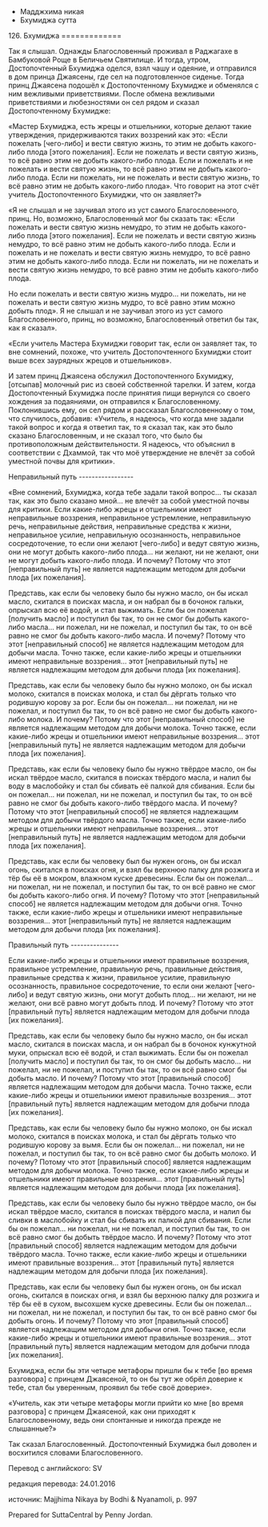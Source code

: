 









* Мадджхима никая
* Бхумиджа сутта


126\. Бхумиджа
\=\=\=\=\=\=\=\=\=\=\=\=\=



Так я слышал\. Однажды Благословенный проживал в Раджагахе в Бамбуковой Роще в Беличьем Святилище\. И тогда, утром, Достопочтенный Бхумиджа оделся, взял чашу и одеяние, и отправился в дом принца Джаясены, где сел на подготовленное сиденье\. Тогда принц Джаясена подошёл к Достопочтенному Бхумидже и обменялся с ним вежливыми приветствиями\. После обмена вежливыми приветствиями и любезностями он сел рядом и сказал Достопочтенному Бхумидже:


«Мастер Бхумиджа, есть жрецы и отшельники, которые делают такие утверждения, придерживаются таких воззрений как это: «Если пожелать \[чего\-либо\] и вести святую жизнь, то этим не добыть какого\-либо плода \[этого пожелания\]\. Если не пожелать и вести святую жизнь, то всё равно этим не добыть какого\-либо плода\. Если и пожелать и не пожелать и вести святую жизнь, то всё равно этим не добыть какого\-либо плода\. Если ни пожелать, ни не пожелать и вести святую жизнь, то всё равно этим не добыть какого\-либо плода»\. Что говорит на этот счёт учитель Достопочтенного Бхумиджи, что он заявляет?»


«Я не слышал и не заучивал этого из уст самого Благословенного, принц\. Но, возможно, Благословенный мог бы сказать так: «Если пожелать и вести святую жизнь немудро, то этим не добыть какого\-либо плода \[этого пожелания\]\. Если не пожелать и вести святую жизнь немудро, то всё равно этим не добыть какого\-либо плода\. Если и пожелать и не пожелать и вести святую жизнь немудро, то всё равно этим не добыть какого\-либо плода\. Если ни пожелать, ни не пожелать и вести святую жизнь немудро, то всё равно этим не добыть какого\-либо плода\.


Но если пожелать и вести святую жизнь мудро… ни пожелать, ни не пожелать и вести святую жизнь мудро, то всё равно этим можно добыть плод»\. Я не слышал и не заучивал этого из уст самого Благословенного, принц, но возможно, Благословенный ответил бы так, как я сказал»\.


«Если учитель Мастера Бхумиджи говорит так, если он заявляет так, то вне сомнений, похоже, что учитель Достопочтенного Бхумиджи стоит выше всех заурядных жрецов и отшельников»\.


И затем принц Джаясена обслужил Достопочтенного Бхумиджу, \[отсыпав\] молочный рис из своей собственной тарелки\. И затем, когда Достопочтенный Бхумиджа после принятия пищи вернулся со своего хождения за подаяниями, он отправился к Благословенному\. Поклонившись ему, он сел рядом и рассказал Благословенному о том, что случилось, добавив: «Учитель, я надеюсь, что когда мне задали такой вопрос и когда я ответил так, то я сказал так, как это было сказано Благословенным, и не сказал того, что было бы противоположным действительности\. Я надеюсь, что объяснил в соответствии с Дхаммой, так что моё утверждение не влечёт за собой уместной почвы для критики»\.


Неправильный путь
\-\-\-\-\-\-\-\-\-\-\-\-\-\-\-\-\-


«Вне сомнений, Бхумиджа, когда тебе задали такой вопрос… ты сказал так, как это было сказано мной… не влечёт за собой уместной почвы для критики\. Если какие\-либо жрецы и отшельники имеют неправильные воззрения, неправильное устремление, неправильную речь, неправильные действия, неправильные средства к жизни, неправильное усилие, неправильную осознанность, неправильное сосредоточение, то если они желают \[чего\-либо\] и ведут святую жизнь, они не могут добыть какого\-либо плода… ни желают, ни не желают, они не могут добыть какого\-либо плода\. И почему? Потому что этот \[неправильный путь\] не является надлежащим методом для добычи плода \[их пожелания\]\.


Представь, как если бы человеку было бы нужно масло, он бы искал масло, скитался в поисках масла, и он набрал бы в бочонок гальки, опрыскал всю её водой, и стал выжимать\. Если бы он пожелал \[получить масло\] и поступил бы так, то он не смог бы добыть какого\-либо масла… ни пожелал, ни не пожелал, и поступил бы так, то он всё равно не смог бы добыть какого\-либо масла\. И почему? Потому что этот \[неправильный способ\] не является надлежащим методом для добычи масла\. Точно также, если какие\-либо жрецы и отшельники имеют неправильные воззрения… этот \[неправильный путь\] не является надлежащим методом для добычи плода \[их пожелания\]\.


Представь, как если бы человеку было бы нужно молоко, он бы искал молоко, скитался в поисках молока, и стал бы дёргать только что родившую корову за рог\. Если бы он пожелал… ни пожелал, ни не пожелал, и поступил бы так, то он всё равно не смог бы добыть какого\-либо молока\. И почему? Потому что этот \[неправильный способ\] не является надлежащим методом для добычи молока\. Точно также, если какие\-либо жрецы и отшельники имеют неправильные воззрения… этот \[неправильный путь\] не является надлежащим методом для добычи плода \[их пожелания\]\.


Представь, как если бы человеку было бы нужно твёрдое масло, он бы искал твёрдое масло, скитался в поисках твёрдого масла, и налил бы воду в маслобойку и стал бы сбивать её палкой для сбивания\. Если бы он пожелал… ни пожелал, ни не пожелал, и поступил бы так, то он всё равно не смог бы добыть какого\-либо твёрдого масла\. И почему? Потому что этот \[неправильный способ\] не является надлежащим методом для добычи твёрдого масла\. Точно также, если какие\-либо жрецы и отшельники имеют неправильные воззрения… этот \[неправильный путь\] не является надлежащим методом для добычи плода \[их пожелания\]\.


Представь, как если бы человеку был бы нужен огонь, он бы искал огонь, скитался в поисках огня, и взял бы верхнюю палку для розжига и тёр бы её в мокром, влажном куске древесины\. Если бы он пожелал… ни пожелал, ни не пожелал, и поступил бы так, то он всё равно не смог бы добыть какого\-либо огня\. И почему? Потому что этот \[неправильный способ\] не является надлежащим методом для добычи огня\. Точно также, если какие\-либо жрецы и отшельники имеют неправильные воззрения… этот \[неправильный путь\] не является надлежащим методом для добычи плода \[их пожелания\]\.


Правильный путь
\-\-\-\-\-\-\-\-\-\-\-\-\-\-\-


Если какие\-либо жрецы и отшельники имеют правильные воззрения, правильное устремление, правильную речь, правильные действия, правильные средства к жизни, правильное усилие, правильную осознанность, правильное сосредоточение, то если они желают \[чего\-либо\] и ведут святую жизнь, они могут добыть плод… ни желают, ни не желают, они всё равно могут добыть плод\. И почему? Потому что этот \[правильный путь\] является надлежащим методом для добычи плода \[их пожелания\]\.


Представь, как если бы человеку было бы нужно масло, он бы искал масло, скитался в поисках масла, и он набрал бы в бочонок кунжутной муки, опрыскал всю её водой, и стал выжимать\. Если бы он пожелал \[получить масло\] и поступил бы так, то он смог бы добыть масло… ни пожелал, ни не пожелал, и поступил бы так, то он всё равно смог бы добыть масло\. И почему? Потому что этот \[правильный способ\] является надлежащим методом для добычи масла\. Точно также, если какие\-либо жрецы и отшельники имеют правильные воззрения… этот \[правильный путь\] является надлежащим методом для добычи плода \[их пожелания\]\.


Представь, как если бы человеку было бы нужно молоко, он бы искал молоко, скитался в поисках молока, и стал бы дёргать только что родившую корову за вымя\. Если бы он пожелал… ни пожелал, ни не пожелал, и поступил бы так, то он всё равно смог бы добыть молоко\. И почему? Потому что этот \[правильный способ\] является надлежащим методом для добычи молока\. Точно также, если какие\-либо жрецы и отшельники имеют правильные воззрения… этот \[правильный путь\] является надлежащим методом для добычи плода \[их пожелания\]\.


Представь, как если бы человеку было бы нужно твёрдое масло, он бы искал твёрдое масло, скитался в поисках твёрдого масла, и налил бы сливки в маслобойку и стал бы сбивать их палкой для сбивания\. Если бы он пожелал… ни пожелал, ни не пожелал, и поступил бы так, то он всё равно смог бы добыть твёрдое масло\. И почему? Потому что этот \[правильный способ\] является надлежащим методом для добычи твёрдого масла\. Точно также, если какие\-либо жрецы и отшельники имеют правильные воззрения… этот \[правильный путь\] является надлежащим методом для добычи плода \[их пожелания\]\.


Представь, как если бы человеку был бы нужен огонь, он бы искал огонь, скитался в поисках огня, и взял бы верхнюю палку для розжига и тёр бы её в сухом, высохшем куске древесины\. Если бы он пожелал… ни пожелал, ни не пожелал, и поступил бы так, то он всё равно смог бы добыть огонь\. И почему? Потому что этот \[правильный способ\] является надлежащим методом для добычи огня\. Точно также, если какие\-либо жрецы и отшельники имеют правильные воззрения… этот \[правильный путь\] является надлежащим методом для добычи плода \[их пожелания\]\.


Бхумиджа, если бы эти четыре метафоры пришли бы к тебе \[во время разговора\] с принцем Джаясеной, то он бы тут же обрёл доверие к тебе, стал бы уверенным, проявил бы тебе своё доверие»\.


«Учитель, как эти четыре метафоры могли прийти ко мне \[во время разговора\] с принцем Джаясеной, как они приходят к Благословенному, ведь они спонтанные и никогда прежде не слышанные?»


Так сказал Благословенный\. Достопочтенный Бхумиджа был доволен и восхитился словами Благословенного\.



Перевод с английского: SV


редакция перевода: 24\.01\.2016


источник: Majjhima Nikaya by Bodhi & Nyanamoli, p\. 997


Prepared for SuttaCentral by Penny Jordan\.






